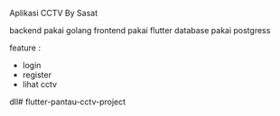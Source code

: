 Aplikasi CCTV By Sasat

backend pakai golang
frontend pakai flutter
database pakai postgress

feature :
- login
- register
- lihat cctv

dll#   f l u t t e r - p a n t a u - c c t v - p r o j e c t  
 